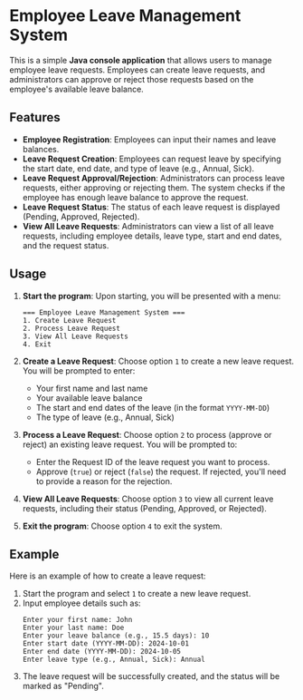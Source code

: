 

# Employee Leave Management System

This is a simple **Java console application** that allows users to manage employee leave requests. Employees can create leave requests, and administrators can approve or reject those requests based on the employee's available leave balance.

## Features

- **Employee Registration**: Employees can input their names and leave balances.
- **Leave Request Creation**: Employees can request leave by specifying the start date, end date, and type of leave (e.g., Annual, Sick).
- **Leave Request Approval/Rejection**: Administrators can process leave requests, either approving or rejecting them. The system checks if the employee has enough leave balance to approve the request.
- **Leave Request Status**: The status of each leave request is displayed (Pending, Approved, Rejected).
- **View All Leave Requests**: Administrators can view a list of all leave requests, including employee details, leave type, start and end dates, and the request status.

## Usage

1. **Start the program**: Upon starting, you will be presented with a menu:
   ```
   === Employee Leave Management System ===
   1. Create Leave Request
   2. Process Leave Request
   3. View All Leave Requests
   4. Exit
   ```

2. **Create a Leave Request**: Choose option `1` to create a new leave request. You will be prompted to enter:
   - Your first name and last name
   - Your available leave balance
   - The start and end dates of the leave (in the format `YYYY-MM-DD`)
   - The type of leave (e.g., Annual, Sick)

3. **Process a Leave Request**: Choose option `2` to process (approve or reject) an existing leave request. You will be prompted to:
   - Enter the Request ID of the leave request you want to process.
   - Approve (`true`) or reject (`false`) the request. If rejected, you'll need to provide a reason for the rejection.

4. **View All Leave Requests**: Choose option `3` to view all current leave requests, including their status (Pending, Approved, or Rejected).

5. **Exit the program**: Choose option `4` to exit the system.

## Example

Here is an example of how to create a leave request:

1. Start the program and select `1` to create a new leave request.
2. Input employee details such as:
   ```
   Enter your first name: John
   Enter your last name: Doe
   Enter your leave balance (e.g., 15.5 days): 10
   Enter start date (YYYY-MM-DD): 2024-10-01
   Enter end date (YYYY-MM-DD): 2024-10-05
   Enter leave type (e.g., Annual, Sick): Annual
   ```
3. The leave request will be successfully created, and the status will be marked as "Pending".

